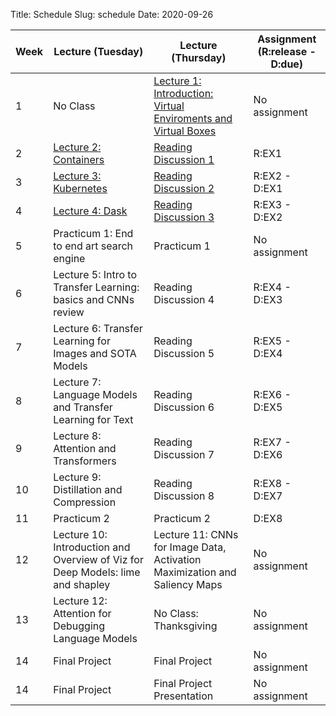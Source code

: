 Title: Schedule
Slug: schedule
Date: 2020-09-26


|Week|Lecture (Tuesday)|Lecture (Thursday)|Assignment (R:release - D:due)|
|-----|-----|-----|-----|
|1|No Class|[Lecture 1: Introduction: Virtual Enviroments and Virtual Boxes]({filename}/lectures/lecture1/index.md)|No assignment|
|2|[Lecture 2: Containers]({filename}/lectures/lecture2/index.md)|[Reading Discussion 1]({filename}/readings/reading1/index.md)|R:EX1|
|3|[Lecture 3: Kubernetes]({filename}/lectures/lecture3/index.md)|[Reading Discussion 2]({filename}/readings/reading2/index.md)|R:EX2 - D:EX1|
|4|[Lecture 4: Dask]({filename}/lectures/lecture4/index.md)|[Reading Discussion 3]({filename}/readings/reading3/index.md)|R:EX3 - D:EX2|
|5|Practicum 1: End to end art search engine|Practicum 1|No assignment|
|6|Lecture 5: Intro to Transfer Learning: basics and CNNs review|Reading Discussion 4|R:EX4 - D:EX3|
|7|Lecture 6: Transfer Learning for Images and SOTA Models|Reading Discussion 5|R:EX5 - D:EX4|
|8|Lecture 7: Language Models and Transfer Learning for Text|Reading Discussion 6|R:EX6 - D:EX5|
|9|Lecture 8: Attention and Transformers|Reading Discussion 7|R:EX7 - D:EX6|
|10|Lecture 9: Distillation and Compression|Reading Discussion 8|R:EX8 - D:EX7|
|11|Practicum 2|Practicum 2|D:EX8|
|12|Lecture 10: Introduction and Overview of Viz for Deep Models: lime and shapley|Lecture 11: CNNs for Image Data, Activation Maximization and Saliency Maps|No assignment|
|13|Lecture 12: Attention for Debugging Language Models|No Class: Thanksgiving|No assignment|
|14|Final Project|Final Project|No assignment|
|14|Final Project|Final Project Presentation|No assignment|
